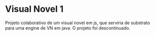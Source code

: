 # Visual Novel 1

Projeto colaborativo de um visual novel em js, que serviria de substrato para uma engine de VN em java. O projeto foi descontinuado.

